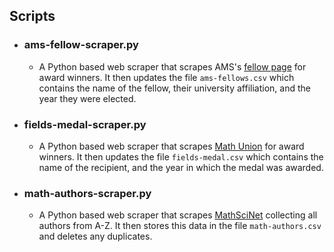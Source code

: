 ## Scripts
* ### __ams-fellow-scraper.py__

  - A Python based web scraper that scrapes AMS's [fellow page](http://www.ams.org/cgi-bin/fellows/fellows.cgi) for award winners. 
  It then updates the file `ams-fellows.csv` which contains the name of the fellow, their university affiliation, and the year they were elected.
 
* ### __fields-medal-scraper.py__

  - A Python based web scraper that scrapes [Math Union](https://www.mathunion.org/imu-awards/fields-medal) for award winners.
  It then updates the file `fields-medal.csv` which contains the name of the recipient, and the year in which the medal was
  awarded.

* ### __math-authors-scraper.py__

  - A Python based web scraper that scrapes [MathSciNet]() collecting all authors from A-Z. It then stores this data in the file `math-authors.csv` and deletes any duplicates.
